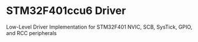 # STM32F401ccu6 Driver
Low-Level Driver Implementation for STM32F401
 NVIC, SCB, SysTick, GPIO, and RCC peripherals
